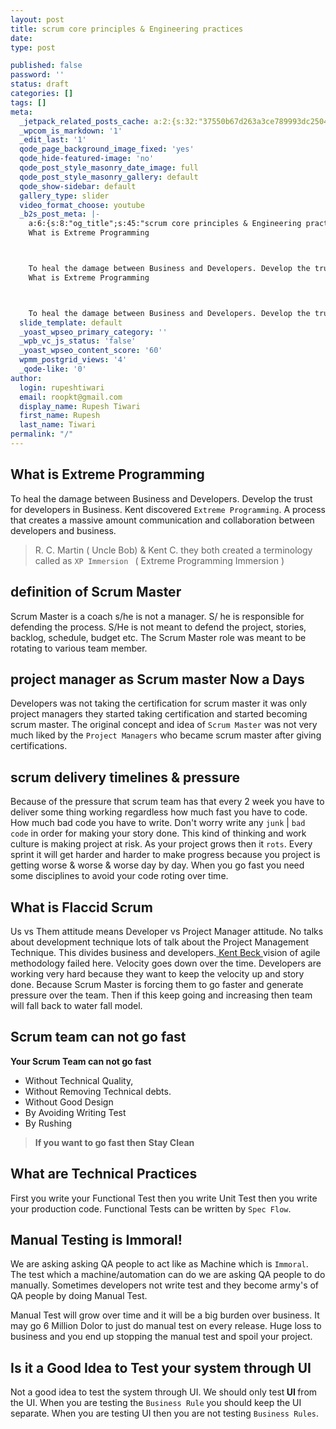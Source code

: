 ```yaml
---
layout: post
title: scrum core principles & Engineering practices
date:
type: post

published: false
password: ''
status: draft
categories: []
tags: []
meta:
  _jetpack_related_posts_cache: a:2:{s:32:"37550b67d263a3ce789993dc25046c5f";a:2:{s:7:"expires";i:1561504521;s:7:"payload";a:2:{i:0;a:1:{s:2:"id";i:344;}i:1;a:1:{s:2:"id";i:2302;}}}s:32:"8f6677c9d6b0f903e98ad32ec61f8deb";a:2:{s:7:"expires";i:1561532237;s:7:"payload";a:3:{i:0;a:1:{s:2:"id";i:2254;}i:1;a:1:{s:2:"id";i:2275;}i:2;a:1:{s:2:"id";i:493;}}}}
  _wpcom_is_markdown: '1'
  _edit_last: '1'
  qode_page_background_image_fixed: 'yes'
  qode_hide-featured-image: 'no'
  qode_post_style_masonry_date_image: full
  qode_post_style_masonry_gallery: default
  qode_show-sidebar: default
  gallery_type: slider
  video_format_choose: youtube
  _b2s_post_meta: |-
    a:6:{s:8:"og_title";s:45:"scrum core principles & Engineering practices";s:7:"og_desc";s:160:"
    What is Extreme Programming



    To heal the damage between Business and Developers. Develop the trust for developers in Business. Kent discovered Extreme Progra";s:8:"og_image";s:0:"";s:10:"card_title";s:45:"scrum core principles & Engineering practices";s:9:"card_desc";s:160:"
    What is Extreme Programming



    To heal the damage between Business and Developers. Develop the trust for developers in Business. Kent discovered Extreme Progra";s:10:"card_image";s:0:"";}
  slide_template: default
  _yoast_wpseo_primary_category: ''
  _wpb_vc_js_status: 'false'
  _yoast_wpseo_content_score: '60'
  wpmm_postgrid_views: '4'
  _qode-like: '0'
author:
  login: rupeshtiwari
  email: roopkt@gmail.com
  display_name: Rupesh Tiwari
  first_name: Rupesh
  last_name: Tiwari
permalink: "/"
---
```

<p><!-- wp:heading --></p>
<h2>What is Extreme Programming</h2>
<p><!-- /wp:heading --></p>
<p><!-- wp:paragraph --></p>
<p>To heal the damage between Business and Developers. Develop the trust for developers in Business. Kent discovered <code>Extreme Programming</code>. A process that creates a massive amount communication and collaboration between developers and business. </p>
<p><!-- /wp:paragraph --></p>
<p><!-- wp:paragraph --></p>
<p><!-- /wp:paragraph --></p>
<p><!-- wp:quote --></p>
<blockquote class="wp-block-quote"><p>R. C. Martin ( Uncle Bob) &amp; Kent C. they both created a terminology called as <code>XP Immersion </code>  ( Extreme Programming Immersion )</p>
</blockquote>
<p><!-- /wp:quote --></p>
<p><!-- wp:heading --></p>
<h2>definition of Scrum Master</h2>
<p><!-- /wp:heading --></p>
<p><!-- wp:paragraph --></p>
<p>Scrum Master is a coach s/he is not a manager. S/ he is responsible for defending the process. S/He is not meant to defend the project, stories, backlog, schedule, budget etc. The Scrum Master role was meant to be rotating to various team member. </p>
<p><!-- /wp:paragraph --></p>
<p><!-- wp:heading --></p>
<h2>project manager as Scrum master Now a Days</h2>
<p><!-- /wp:heading --></p>
<p><!-- wp:paragraph --></p>
<p>Developers was not taking the certification for scrum master it was only project managers they started taking certification and started becoming scrum master. The original concept and idea of <code>Scrum Master</code> was not very much liked by the <code>Project Managers</code> who became scrum master after giving certifications.</p>
<p><!-- /wp:paragraph --></p>
<p><!-- wp:heading --></p>
<h2>scrum delivery timelines &amp; pressure</h2>
<p><!-- /wp:heading --></p>
<p><!-- wp:paragraph --></p>
<p>Because of the pressure that scrum team has that every 2 week you have to deliver some thing working regardless how much fast you have to code. How much bad code you have to write. Don't worry write any <code>junk</code> | <code>bad code</code> in order for making your story done. This kind of thinking and work culture is making project at risk. As your project grows then it <code>rots</code>. Every sprint it will get harder and harder to make progress because you project is getting worse &amp; worse &amp; worse day by day. When you go fast you need some disciplines to avoid your code roting over time. </p>
<p><!-- /wp:paragraph --></p>
<p><!-- wp:heading --></p>
<h2>What is Flaccid Scrum </h2>
<p><!-- /wp:heading --></p>
<p><!-- wp:paragraph --></p>
<p>Us vs Them attitude means Developer vs Project Manager attitude. No talks about development technique lots of talk about the Project Management Technique. This divides business and developers.<a href="https://www.amazon.com/Kent-Beck/e/B000APC0EY/ref=dp_byline_cont_book_1"> Kent Beck </a>vision of agile methodology failed here. Velocity goes down over the time. Developers are working very hard because they want to keep the velocity up and story done. Because Scrum Master is forcing them to go faster and generate pressure over the team. Then if this keep going and increasing then team will fall back to water fall model. </p>
<p><!-- /wp:paragraph --></p>
<p><!-- wp:heading --></p>
<h2>Scrum team can not go fast</h2>
<p><!-- /wp:heading --></p>
<p><!-- wp:paragraph --></p>
<p><strong>Your Scrum Team can not go fast</strong></p>
<p><!-- /wp:paragraph --></p>
<p><!-- wp:list --></p>
<ul>
<li>Without Technical Quality, </li>
<li>Without Removing Technical debts. </li>
<li>Without Good Design</li>
<li>By Avoiding Writing Test</li>
<li>By Rushing </li>
</ul>
<p><!-- /wp:list --></p>
<p><!-- wp:quote {"className":"is-style-default"} --></p>
<blockquote class="wp-block-quote is-style-default"><p> <strong>If you want to go fast then</strong> <strong>Stay Clean</strong></p>
</blockquote>
<p><!-- /wp:quote --></p>
<p><!-- wp:heading --></p>
<h2>What are Technical Practices</h2>
<p><!-- /wp:heading --></p>
<p><!-- wp:paragraph --></p>
<p>First you write your Functional Test then you write Unit Test then you write your production code. Functional Tests can be written by <code>Spec Flow</code>. </p>
<p><!-- /wp:paragraph --></p>
<p><!-- wp:heading --></p>
<h2>Manual Testing is Immoral!</h2>
<p><!-- /wp:heading --></p>
<p><!-- wp:paragraph --></p>
<p>We are asking asking QA people to act like as Machine which is <code>Immoral</code>. The test which a machine/automation can do we are asking QA people to do manually. Sometimes developers not write test and they become army's of QA people by doing Manual Test. </p>
<p><!-- /wp:paragraph --></p>
<p><!-- wp:paragraph --></p>
<p>Manual Test will grow over time and it will be a big burden over business. It may go 6 Million Dolor to just do manual test on every release. Huge loss to business and you end up stopping the manual test and spoil your project.</p>
<p><!-- /wp:paragraph --></p>
<p><!-- wp:heading --></p>
<h2>Is it a Good Idea to Test your system through UI</h2>
<p><!-- /wp:heading --></p>
<p><!-- wp:paragraph --></p>
<p>Not a good idea to test the system through UI. We should only test<strong> UI </strong>from the UI. When you are testing the <code>Business Rule</code> you should keep the UI separate. When you are testing UI then you are not testing <code>Business Rules</code>.  </p>
<p><!-- /wp:paragraph --></p>
